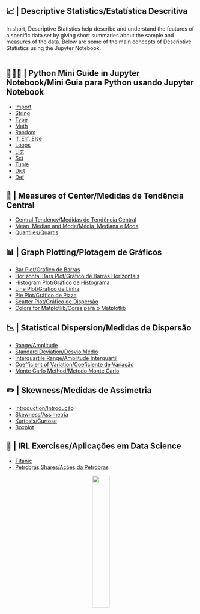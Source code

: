 ## 📈 | Descriptive Statistics/Estatística Descritiva
</h1>
</p>

In short, Descriptive Statistics help describe and understand the features of a specific data set by giving short summaries about the sample and measures of the data.
Below are some of the main concepts of Descriptive Statistics using the Jupyter Notebook.
<br />
<br>

## 👨🏻‍🎓 | Python Mini Guide in Jupyter Notebook/Mini Guia para Python usando Jupyter Notebook
- [Import](https://github.com/Sissaz/descriptive-statistics/blob/main/python-guide.ipynb/import.ipynb)
- [String](https://github.com/Sissaz/descriptive-statistics/blob/main/python-guide.ipynb/string.ipynb)
- [Type](https://github.com/Sissaz/descriptive-statistics/blob/main/python-guide.ipynb/type.ipynb)
- [Math](https://github.com/Sissaz/descriptive-statistics/blob/main/python-guide.ipynb/math.ipynb)
- [Random](https://github.com/Sissaz/descriptive-statistics/blob/main/python-guide.ipynb/random.ipynb)
- [If, Elif, Else](https://github.com/Sissaz/descriptive-statistics/blob/main/python-guide.ipynb/if-elif-else.ipynb)
- [Loops](https://github.com/Sissaz/descriptive-statistics/blob/main/python-guide.ipynb/loops.ipynb)
- [List](https://github.com/Sissaz/descriptive-statistics/blob/main/python-guide.ipynb/list.ipynb)
- [Set](https://github.com/Sissaz/descriptive-statistics/blob/main/python-guide.ipynb/set.ipynb)
- [Tuple](https://github.com/Sissaz/descriptive-statistics/blob/main/python-guide.ipynb/tuple.ipynb)
- [Dict](https://github.com/Sissaz/descriptive-statistics/blob/main/python-guide.ipynb/dict.ipynb)
- [Def](https://github.com/Sissaz/descriptive-statistics/blob/main/python-guide.ipynb/def.ipynb)

## 🧮 | Measures of Center/Medidas de Tendência Central
- [Central Tendency/Medidas de Tendência Central](https://github.com/Sissaz/descriptive-statistics/blob/main/central-tendency.ipynb/central-tendency.ipynb)
- [Mean, Median and Mode/Média, Mediana e Moda](https://github.com/Sissaz/descriptive-statistics/blob/main/central-tendency.ipynb/mean-median-mode.ipynb)
- [Quantiles/Quartis](https://github.com/Sissaz/descriptive-statistics/blob/main/central-tendency.ipynb/quantiles.ipynb)

## 📊 | Graph Plotting/Plotagem de Gráficos
- [Bar Plot/Gráfico de Barras](https://github.com/Sissaz/descriptive-statistics/blob/main/plots.ipynb/bar-plot.ipynb)
- [Horizontal Bars Plot/Gráfico de Barras Horizontais](https://github.com/Sissaz/descriptive-statistics/blob/main/plots.ipynb/barh-plot.ipynb)
- [Histogram Plot/Gráfico de Histograma](https://github.com/Sissaz/descriptive-statistics/blob/main/plots.ipynb/hist-plot.ipynb)
- [Line Plot/Gráfico de Linha](https://github.com/Sissaz/descriptive-statistics/blob/main/plots.ipynb/line-plot.ipynb)
- [Pie Plot/Gráfico de Pizza](https://github.com/Sissaz/descriptive-statistics/blob/main/plots.ipynb/pie-plot.ipynb)
- [Scatter Plot/Gráfico de Dispersão](https://github.com/Sissaz/descriptive-statistics/blob/main/plots.ipynb/scatter-plot.ipynb)
- [Colors for Matplotlib/Cores para o Matplotlib](https://github.com/Sissaz/descriptive-statistics/blob/main/plots.ipynb/colors.ipynb)

## 📉 | Statistical Dispersion/Medidas de Dispersão
- [Range/Amplitude](https://github.com/Sissaz/descriptive-statistics/blob/main/statistical-dispersion.ipynb/range.ipynb)
- [Standard Deviation/Desvio Médio](https://github.com/Sissaz/descriptive-statistics/blob/main/statistical-dispersion.ipynb/standard-deviation.ipynb)
- [Interquartile Range/Amplitude Interquartil](https://github.com/Sissaz/descriptive-statistics/blob/main/statistical-dispersion.ipynb/interquartile-range.ipynb)
- [Coefficient of Variation/Coeficiente de Variação](https://github.com/Sissaz/descriptive-statistics/blob/main/statistical-dispersion.ipynb/coefficient-of-variation.ipynb)
- [Monte Carlo Method/Metodo Monte Carlo](https://github.com/Sissaz/descriptive-statistics/blob/main/statistical-dispersion.ipynb/monte-carlo-method.ipynb)

## ✏️ | Skewness/Medidas de Assimetria
- [Introduction/Introdução](https://github.com/Sissaz/descriptive-statistics/blob/main/skewness.ipynb/README.md)
- [Skewness/Assimetria](https://github.com/Sissaz/descriptive-statistics/blob/main/skewness.ipynb/skewness.ipynb)
- [Kurtosis/Curtose](https://github.com/Sissaz/descriptive-statistics/blob/main/skewness.ipynb/kurtosis.ipynb)
- [Boxplot](https://github.com/Sissaz/descriptive-statistics/blob/main/skewness.ipynb/boxplot.ipynb)

## 🚀 | IRL Exercises/Aplicações em Data Science
- [Titanic](https://github.com/Sissaz/descriptive-statistics/blob/main/statistical-dispersion.ipynb/descriptive-statistics-titanic.ipynb)
- [Petrobras Shares/Ações da Petrobras](https://github.com/Sissaz/descriptive-statistics/blob/main/statistical-dispersion.ipynb/petrobras-shares.ipynb)

<div align="center">
<a href="https://github.com/Sissaz" > <img width="30%"  src="https://cdn.discordapp.com/attachments/589442956021465142/971192953840222258/Sissasz.png" /></a>
</div>
